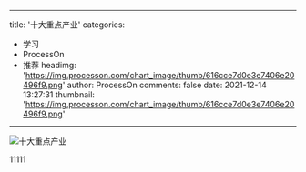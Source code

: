 
---
title: '十大重点产业'
categories: 
 - 学习
 - ProcessOn
 - 推荐
headimg: 'https://img.processon.com/chart_image/thumb/616cce7d0e3e7406e20496f9.png'
author: ProcessOn
comments: false
date: 2021-12-14 13:27:31
thumbnail: 'https://img.processon.com/chart_image/thumb/616cce7d0e3e7406e20496f9.png'
---

<div>   
<img class="thumb" alt="十大重点产业" src="https://img.processon.com/chart_image/thumb/616cce7d0e3e7406e20496f9.png" referrerpolicy="no-referrer">
<p>11111</p>  
</div>
            
